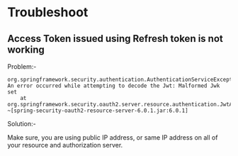 # Troubleshoot

## Access Token issued using Refresh token is not working

Problem:-

```
org.springframework.security.authentication.AuthenticationServiceException: An error occurred while attempting to decode the Jwt: Malformed Jwk set
    at org.springframework.security.oauth2.server.resource.authentication.JwtAuthenticationProvider.getJwt(JwtAuthenticationProvider.java:103) ~[spring-security-oauth2-resource-server-6.0.1.jar:6.0.1]
```

Solution:-

Make sure, you are using public IP address, or same IP address on all of your resource and authorization server.


